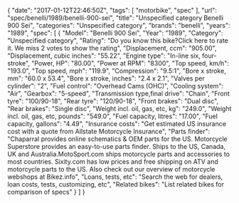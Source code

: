 {
    "date": "2017-01-12T22:46:50Z",
    "tags": [
        "motorbike",
        "spec"
    ],
    "url": "spec\/benelli\/1989\/benelli-900-sei",
    "title": "Unspecified category Benelli 900 Sei",
    "categories": "Unspecified category",
    "brands": "benelli",
    "years": "1989",
    "spec": [
        {
            "Model": "Benelli 900 Sei",
            "Year": "1989",
            "Category": "Unspecified category",
            "Rating": "Do you know this bike?Click here to rate it. We miss 2 votes to show the rating",
            "Displacement, ccm": "905.00",
            "Displacement, cubic inches": "55.22",
            "Engine type": "In-line six, four-stroke",
            "Power, HP": "80.00",
            "Power at RPM": "8300",
            "Top speed, km\/h": "193.0",
            "Top speed, mph": "119.9",
            "Compression": "9.5:1",
            "Bore x stroke, mm": "60.0 x 53.4",
            "Bore x stroke, inches": "2.4 x 2.1",
            "Valves per cylinder": "2",
            "Fuel control": "Overhead Cams (OHC)",
            "Cooling system": "Air",
            "Gearbox": "5-speed",
            "Transmission type,final drive": "Chain",
            "Front tyre": "100\/90-18",
            "Rear tyre": "120\/90-18",
            "Front brakes": "Dual disc",
            "Rear brakes": "Single disc",
            "Weight incl. oil, gas, etc, kg": "249.0",
            "Weight incl. oil, gas, etc, pounds": "549.0",
            "Fuel capacity, litres": "17.00",
            "Fuel capacity, gallons": "4.49",
            "Insurance costs": "Get estimated US insurance cost with a quote from Allstate Motorcycle Insurance",
            "Parts finder": "Chaparral provides online schematics & OEM parts for the US.   Motorcycle Superstore provides an easy-to-use parts finder. Ships to the US, Canada, UK and Australia.MotoSport.com ships motorcycle parts and accessories to most countries.    Sixity.com has low prices and free shipping on ATV and motorcycle parts to the US. Also check out our overview of motorcycle webshops at Bikez.info",
            "Loans, tests, etc": "Search the web for dealers, loan costs, tests, customizing, etc",
            "Related bikes": "List related bikes for comparison of specs"
        }
    ]
}